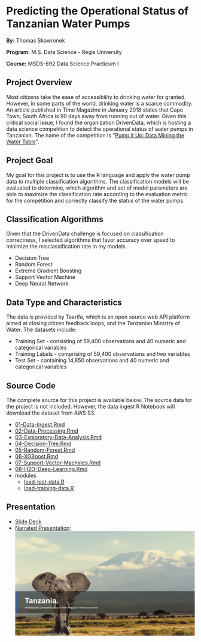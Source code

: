 # Predicting the Operational Status of Tanzanian Water Pumps
**By:** Thomas Skowronek

**Program:** M.S. Data Science - Regis University

**Course:** MSDS-692 Data Science Practicum I


## Project Overview
Most citizens take the ease of accessibility to drinking water for granted.  However, in some parts of the world, drinking water is a scarce commodity.  An article published in Time Magazine in January 2018 states that Cape Town, South Africa is 90 days away from running out of water.   Given this critical social issue, I found the organization DrivenData, which is hosting a data science competition to detect the operational status of water pumps in Tanzanian.  The name of the competition is "[Pump it Up: Data Mining the Water Table](https://www.drivendata.org/competitions/7/pump-it-up-data-mining-the-water-table/)".

## Project Goal
My goal for this project is to use the R language and apply the water pump data to multiple classification algorithms.  The classification models will be evaluated to determine, which algorithm and set of model parameters are able to maximize the classification rate according to the evaluation metric for the competition and correctly classify the status of the water pumps.

## Classification Algorithms
Given that the DrivenData challenge is focused on classification correctness, I selected algorithms that favor accuracy over speed to minimize the misclassification rate in my models.

* Decision Tree
* Random Forest
* Extreme Gradient Boosting
* Support Vector Machine
* Deep Neural Network


## Data Type and Characteristics
The data is provided by Taarifa, which is an open source web API platform aimed at closing citizen feedback loops, and the Tanzanian Ministry of Water.  The datasets include:

* Training Set - consisting of 59,400 observations and 40 numeric and categorical variables
* Training Labels - comprising of 59,400 observations and two variables
* Test Set - containing 14,850 observations and 40 numeric and categorical variables


## Source Code
The complete source for this project is available below.  The source data for the project is not included.  However, the data ingest R Notebook will download the dataset from AWS S3.

* [01-Data-Ingest.Rmd](src/01-Data-Ingest.Rmd)
* [02-Data-Processing.Rmd](src/02-Data-Processing.Rmd)
* [03-Exploratory-Data-Analysis.Rmd](src/03-Exploratory-Data-Analysis.Rmd)
* [04-Decision-Tree.Rmd](src/04-Decision-Tree.Rmd)
* [05-Random-Forest.Rmd](src/05-Random-Forest.Rmd)
* [06-XGBoost.Rmd](src/06-XGBoost.Rmd)
* [07-Support-Vector-Machines.Rmd](src/07-Support-Vector-Machines.Rmd)
* [08-H2O-Deep-Learning.Rmd](src/08-H2O-Deep-Learning.Rmd)
* modules
  * [load-test-data.R](src/modules/load-test-data.R)
  * [load-training-data.R](src/modules/load-training-data.R)


## Presentation
* [Slide Deck](presentation/TSkowronek_MSDS692_Presentation.pdf)
* [Narrated Presentation](https://youtu.be/RE52IcqRRUQ):
[![Narrated Presentation](images/video-presentation.png)](https://youtu.be/RE52IcqRRUQ)